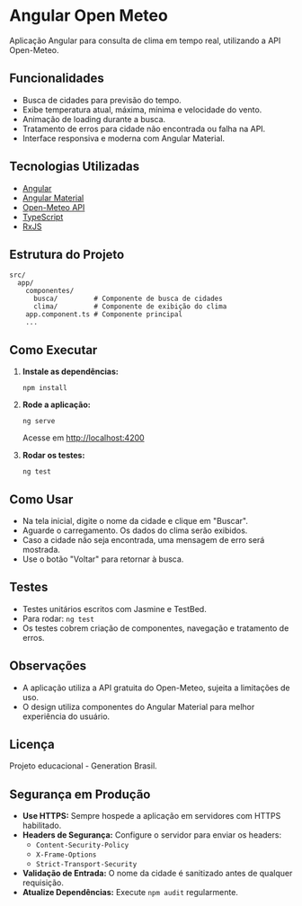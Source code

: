 # Angular Open Meteo

Aplicação Angular para consulta de clima em tempo real, utilizando a API Open-Meteo.

## Funcionalidades

- Busca de cidades para previsão do tempo.
- Exibe temperatura atual, máxima, mínima e velocidade do vento.
- Animação de loading durante a busca.
- Tratamento de erros para cidade não encontrada ou falha na API.
- Interface responsiva e moderna com Angular Material.

## Tecnologias Utilizadas

- [Angular](https://angular.io/)
- [Angular Material](https://material.angular.io/)
- [Open-Meteo API](https://open-meteo.com/)
- [TypeScript](https://www.typescriptlang.org/)
- [RxJS](https://rxjs.dev/)

## Estrutura do Projeto

```
src/
  app/
    componentes/
      busca/         # Componente de busca de cidades
      clima/         # Componente de exibição do clima
    app.component.ts # Componente principal
    ...
```

## Como Executar

1. **Instale as dependências:**
   ```
   npm install
   ```

2. **Rode a aplicação:**
   ```
   ng serve
   ```
   Acesse em [http://localhost:4200](http://localhost:4200)

3. **Rodar os testes:**
   ```
   ng test
   ```

## Como Usar

- Na tela inicial, digite o nome da cidade e clique em "Buscar".
- Aguarde o carregamento. Os dados do clima serão exibidos.
- Caso a cidade não seja encontrada, uma mensagem de erro será mostrada.
- Use o botão "Voltar" para retornar à busca.

## Testes

- Testes unitários escritos com Jasmine e TestBed.
- Para rodar: `ng test`
- Os testes cobrem criação de componentes, navegação e tratamento de erros.

## Observações

- A aplicação utiliza a API gratuita do Open-Meteo, sujeita a limitações de uso.
- O design utiliza componentes do Angular Material para melhor experiência do usuário.

## Licença

Projeto educacional - Generation Brasil.

## Segurança em Produção

- **Use HTTPS:** Sempre hospede a aplicação em servidores com HTTPS habilitado.
- **Headers de Segurança:** Configure o servidor para enviar os headers:
  - `Content-Security-Policy`
  - `X-Frame-Options`
  - `Strict-Transport-Security`
- **Validação de Entrada:** O nome da cidade é sanitizado antes de qualquer requisição.
- **Atualize Dependências:** Execute `npm audit` regularmente.
